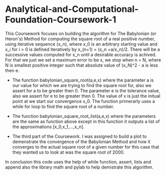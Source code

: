 # Analytical-and-Computational-Foundation-Coursework-1

This Coursework focuses on building the algorithm for The Babylonian (or Heron's) Method for computing the square root of a real positive number, using iterative sequence (x_n), where x_0 is an arbitrary starting value and x_i for i > 0 is defined iteratively by x_(n+1) = (x_n +a/x_n)/2. There will be a successive values computed for x_n until a desirable accuracy is achived. For that we just we set a maximum error to be x, we stop when n = N, where N is smallest positive integer such that absolute value of (x_N)^2 - a is less then e.

* The function babylonian_square_root(a,e,x) where the parameter a is our value for which we are trying to find the square root for, also we assert for a to be greater then 0. The parameter e is the tolerance value, also we assert for e to be greater then 0. The value of x is just the initual point at we start our convergence x_0. The function primerarly uses a while for loop to find the square root of a number.

* The function babylonian_square_root_list(a,e,x) where the parameters are the same as function above except in this function it outputs a list of the approximations [x_0,x_1,...,x_n].


* The third part of the Coursework. I was assigned to build a plot to demenstrate the convergence of the Babylonian Method and how it converges to the actual square root of a given number for this case that they wanted us to look at was the square root of 2000. 

In conclusion this code uses the help of while function, assert, lists and append also the library math and pylab to help demistrate this algorithm. 
